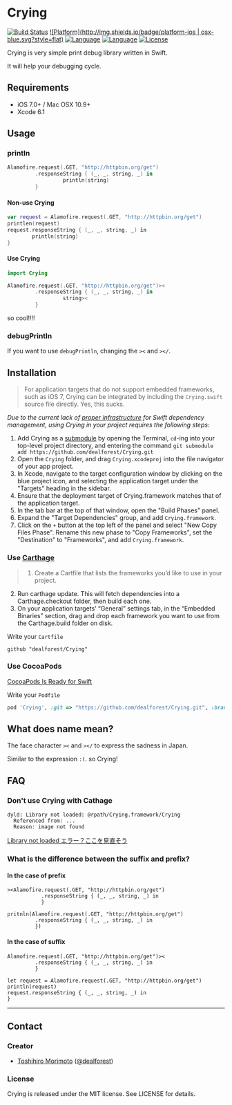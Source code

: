 # Crying
[![Build Status](http://img.shields.io/travis/dealforest/Crying.svg?style=flat)](http://travis-ci.org/dealforest/Crying)
[![Platform](http://img.shields.io/badge/platform-ios | osx-blue.svg?style=flat)](https://developer.apple.com/devcenter/ios/index.action)
[![Language](http://img.shields.io/badge/language-swift-brightgreen.svg?style=flat)](https://developer.apple.com/swift)
[![Language](http://img.shields.io/badge/cathage-v0.0.2-brightgreen.svg?style=flat)](https://developer.apple.com/swift)
[![License](http://img.shields.io/badge/license-MIT-333333.svg?style=flat)](http://travis-ci.org/dealforest/Crying)

Crying is very simple print debug library written in Swift.

It will help your debugging cycle.

## Requirements

* iOS 7.0+ / Mac OSX 10.9+
* Xcode 6.1

## Usage

### println

```Swift
Alamofire.request(.GET, "http://httpbin.org/get")
         .responseString { (_, _, string, _) in
                  println(string)
         }
```

#### Non-use Crying
```Swift
var request = Alamofire.request(.GET, "http://httpbin.org/get")
printlen(request)
request.responseString { (_, _, string, _) in
        println(string)
}
```

#### Use Crying
```Swift
import Crying

Alamofire.request(.GET, "http://httpbin.org/get")><
         .responseString { (_, _, string, _) in
                  string><
         }
```

so cool!!!!

### debugPrintln

If you want to use `debugPrintln`, changing the `><` and `></`.

## Installation

> For application targets that do not support embedded frameworks, such as iOS 7, Crying can be integrated by including the `Crying.swift` source file directly. Yes, this sucks.

_Due to the current lack of [proper infrastructure](http://cocoapods.org) for Swift dependency management, using Crying in your project requires the following steps:_

1. Add Crying as a [submodule](http://git-scm.com/docs/git-submodule) by opening the Terminal, `cd`-ing into your top-level project directory, and entering the command `git submodule add https://github.com/dealforest/Crying.git`
2. Open the `Crying` folder, and drag `Crying.xcodeproj` into the file navigator of your app project.
3. In Xcode, navigate to the target configuration window by clicking on the blue project icon, and selecting the application target under the "Targets" heading in the sidebar.
4. Ensure that the deployment target of Crying.framework matches that of the application target.
5. In the tab bar at the top of that window, open the "Build Phases" panel.
6. Expand the "Target Dependencies" group, and add `Crying.framework`.
7. Click on the `+` button at the top left of the panel and select "New Copy Files Phase". Rename this new phase to "Copy Frameworks", set the "Destination" to "Frameworks", and add `Crying.framework`.

### Use [Carthage](https://github.com/Carthage/Carthage)

> 1. Create a Cartfile that lists the frameworks you’d like to use in your project.
2. Run carthage update. This will fetch dependencies into a Carthage.checkout folder, then build each one.
3. On your application targets’ “General” settings tab, in the “Embedded Binaries” section, drag and drop each framework you want to use from the Carthage.build folder on disk.

Write your `Cartfile`
```
github "dealforest/Crying"
```

### Use CocoaPods

[CocoaPods Is Ready for Swift](http://swiftwala.com/cocoapods-is-ready-for-swift/)

Write your `Podfile`
```ruby
pod 'Crying', :git => "https://github.com/dealforest/Crying.git", :branch => "podspec"
```


## What does name mean?

The face character `><` and `></` to express the sadness in Japan.

Similar to the expression `:(`. so Crying!

## FAQ

### Don't use Crying with Cathage

```
dyld: Library not loaded: @rpath/Crying.framework/Crying
  Referenced from: ...
  Reason: image not found
```

[Library not loaded エラー？ここを見直そう](http://qiita.com/kakipo/items/3cd87e00bc96bc3888b2)

### What is the difference between the suffix and prefix?

#### In the case of prefix


```
><Alamofire.request(.GET, "http://httpbin.org/get")
           .responseString { (_, _, string, _) in
           }
```

```
pritnln(Alamofire.request(.GET, "http://httpbin.org/get")
         .responseString { (_, _, string, _) in
         })
```

#### In the case of suffix

```
Alamofire.request(.GET, "http://httpbin.org/get")><
         .responseString { (_, _, string, _) in
         }
```

```
let request = Alamofire.request(.GET, "http://httpbin.org/get")
println(request)
request.responseString { (_, _, string, _) in
}
```

---

## Contact

### Creator

- [Toshihiro Morimoto](http://github.com/dealforest) ([@dealforest](https://twitter.com/dealforest))

### License

Crying is released under the MIT license. See LICENSE for details.
